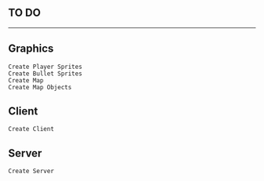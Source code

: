 ## TO DO
------
  ## Graphics
    Create Player Sprites
    Create Bullet Sprites
    Create Map 
    Create Map Objects

  ## Client
    Create Client

  ## Server
    Create Server
